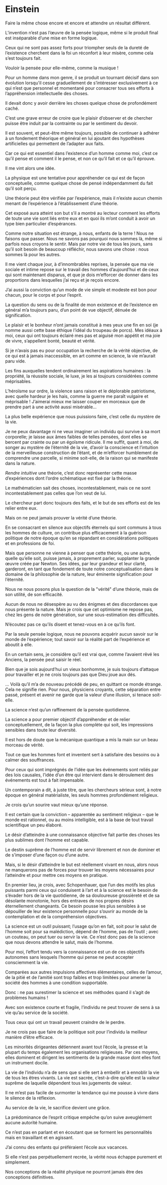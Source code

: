 Einstein
========

Faire la même chose encore et encore et attendre un résultat différent.


L’invention n’est pas l’œuvre de la pensée logique, même si le produit final est
inséparable d’une mise en forme logique.


Ceux qui ne sont pas assez forts pour triompher seuls de la dureté de
l’existence cherchent dans la foi un réconfort à leur misère, comme cela s’est
toujours fait.


Vouloir la pensée pour elle-même, comme la musique !


Pour un homme dans mon genre, il se produit un tournant décisif dans son
évolution lorsqu’il cesse graduellement de s’intéresser exclusivement à ce qui
n’est que personnel et momentané pour consacrer tous ses efforts à
l’appréhension intellectuelle des choses.


Il devait donc y avoir derrière les choses quelque chose de profondément caché.


C’est une grave erreur de croire que le plaisir d’observer et de chercher puisse
être induit par la contrainte ou par le sentiment du devoir.


Il est souvent, et peut-être même toujours, possible de continuer à adhérer à un
fondement théorique et général en lui ajoutant des hypothèses artificielles qui
permettent de l’adapter aux faits.


Car ce qui est essentiel dans l’existence d’un homme comme moi, c’est ce qu’il
pense et comment il le pense, et non ce qu’il fait et ce qu’il éprouve.


Il me vint alors une idée.


La physique est une tentative pour appréhender ce qui est de façon conceptuelle,
comme quelque chose de pensé indépendamment du fait qu’il soit perçu.


Une théorie peut être vérifiée par l’expérience, mais il n’existe aucun chemin
menant de l’expérience à l’établissement d’une théorie.


Cet exposé aura atteint son but s’il a montré au lecteur comment les efforts de
toute une vie sont liés entre eux et en quoi ils m’ont conduit à avoir un type
bien particulier d’espérances.


Comme notre situation est étrange, à nous, enfants de la terre !  Nous ne
faisons que passer.  Nous ne savons pas pourquoi nous sommes là, même si parfois
nous croyons le sentir.  Mais par notre vie de tous les jours, sans qu’il soit
besoin de beaucoup réfléchir, nous savons une chose : nous sommes là pour les
autres.


Il me vient chaque jour, à d’innombrables reprises, la pensée que ma vie sociale
et intime repose sur le travail des hommes d’aujourd’hui et de ceux qui sont
maintenant disparus, et que je dois m’efforcer de donner dans les proportions
dans lesquelles j’ai reçu et je reçois encore.


J’ai aussi la conviction qu’un mode de vie simple et modeste est bon pour
chacun, pour le corps et pour l’esprit.


La question du sens ou de la finalité de mon existence et de l’existence en
général m’a toujours paru, d’un point de vue objectif, dénuée de signification.


Le plaisir et le bonheur n’ont jamais constitué à mes yeux une fin en soi (je
nomme aussi cette base éthique l’idéal du troupeau de porcs).  Mes idéaux à moi,
ceux qui ont toujours éclairé mes pas et aiguisé mon appétit et ma joie de
vivre, s’appellent bonté, beauté et vérité.


Si je n’avais pas eu pour occupation la recherche de la vérité objective, de ce
qui est à jamais inaccessible, en art comme en science, la vie m’aurait paru
vide.


Les fins auxquelles tendent ordinairement les aspirations humaines : la
propriété, la réussite sociale, le luxe, je les ai toujours considérées comme
méprisables.


L’héroïsme sur ordre, la violence sans raison et le déplorable patriotisme, avec
quelle hardeur je les hais, comme la guerre me paraît vulgaire et méprisable !
J’aimerai mieux me laisser couper en morceaux que de prendre part à une activité
aussi misérable…


La plus belle expérience que nous puissions faire, c’est celle du mystère de la
vie.


Je ne peux davantage ni ne veux imaginer un individu qui survive à sa mort
corporelle; je laisse aux âmes faibles de telles pensées, dont elles se bercent
par crainte ou par un égoïsme ridicule.  Il me suffit, quant à moi, de songer au
mystère de l’éternité de la vie, d’avoir la conscience et l’intuition de la
merveilleuse construction de l’étant, et de m’efforcer humblement de comprendre
une parcelle, si minime soit-elle, de la raison qui se manifeste dans la nature.


_Rendre intuitive_ une théorie, c’est donc représenter cette masse d’expériences
dont l’ordre schématique est fixé par la théorie.


Le mathématicien sait des choses, incontestablement, mais ce ne sont
incontestablement pas celles que l’on veut de lui.


Le chercheur part donc toujours des faits, et le but de ses efforts est de les
relier entre eux.


Mais on ne peut jamais prouver la vérité d’une théorie.


En se consacrant en silence aux objectifs éternels qui sont communs à tous les
hommes de culture, on contribue plus efficacement à la guérison politique de
notre époque qu’en se répandant en considérations politiques et en professions
de foi.


Mais que personne ne vienne à penser que cette théorie, ou une autre, quelle
qu’elle soit, puisse jamais, à proprement parler, supplanter la grande œuvre
créée par Newton.  Ses idées, par leur grandeur et leur clarté, garderont, en
tant que fondement de toute notre conceptualisation dans le domaine de la
philosophie de la nature, leur éminente signification pour l’éternité.


Nous ne nous posons plus la question de la "vérité" d’une théorie, mais de son
utilité, de son efficacité.


Aucun de nous ne désespère au vu des énigmes et des discordances que nous
présente la nature.  Mais je crois que cet optimisme ne repose pas, chez les
gens de notre génération, sur une sous-estimation des difficultés.


N’écoutez pas ce qu’ils disent et tenez-vous en à ce qu’ils font.


Par la seule pensée logique, nous ne pouvons acquérir aucun savoir sur le monde
de l’expérience; tout savoir sur la réalité part de l’expérience et aboutit à
elle.


En un certain sens, je considère qu’il est vrai que, comme l’avaient rêvé les
Anciens, la pensée peut saisir le réel.


Bien que je sois aujourd’hui un vieux bonhomme, je suis toujours d’attaque pour
travailler et je ne crois toujours pas que Dieu joue aux dés.


…  Voilà qu’il m’a de nouveau précédé de peu, en quittant ce monde étrange.
Cela ne signifie rien.  Pour nous, physiciens croyants, cette séparation entre
passé, présent et avenir ne garde que la valeur d’une illusion, si tenace
soit-elle.


La science n’est qu’un raffinement de la pensée quotidienne.


La science a pour premier objectif d’appréhender et de relier conceptuellement,
de la façon la plus complète qui soit, les impressions sensibles dans toute leur
diversité.


Il est hors de doute que la mécanique quantique a mis la main sur un beau
morceau de vérité.


Tout ce que les hommes font et inventent sert à satisfaire des besoins ou à
calmer des souffrances.


Pour ceux qui sont imprégnés de l’idée que les événements sont reliés par des
lois causales, l’idée d’un être qui intervient dans le déroulement des
événements est tout à fait impensable.


Un contemporain a dit, à juste titre, que les chercheurs sérieux sont, à notre
époque en général matérialiste, les seuls hommes profondément religieux.


Je crois qu’un sourire vaut mieux qu’une réponse.


Il est certain que la conviction – apparentée au sentiment religieux – que le
monde est rationnel, ou au moins intelligible, est à la base de tout travail
scientifique un peu élaboré.


Le désir d’atteindre à une connaissance objective fait partie des choses les
plus sublimes dont l’homme est capable.


Le destin suprême de l’homme est de servir librement et non de dominer et de
s’imposer d’une façon ou d’une autre.


Mais, si le désir d’atteindre le but est réellement vivant en nous, alors nous
ne manquerons pas de forces pour trouver les moyens nécessaires pour l’atteindre
et pour mettre ces moyens en pratique.


En premier lieu, je crois, avec Schopenhauer, que l’un des motifs les plus
puissants parmi ceux qui conduisent à l’art et à la science est le besoin de
s’évader hors de la vie quotidienne, de sa douloureuse grossièreté et de sa
désolante monotonie, hors des entraves de nos propres désirs éternellement
changeants.  Ce besoin pousse les plus sensibles à se dépouiller de leur
existence personnelle pour s’ouvrir au monde de la contemplation et de la
compréhension objectives.


La science est un outil puissant; l’usage qu’on en fait, soit pour le salut de
l’homme soit pour sa malédiction, dépend de l’homme, pas de l’outil ; avec un
couteau, on peut tuer ou servir la vie.  Ce n’est donc pas de la science que
nous devons attendre le salut, mais de l’homme.


Pour moi, l’effort tendu vers la connaissance est un de ces objectifs autonomes
sans lesquels l’homme qui pense ne peut accepter consciemment la vie.


Comparées aux autres impulsions affectives élémentaires, celles de l’amour, de
la pitié et de l’amitié sont trop faibles et trop limitées pour amener la
société des hommes à une condition supportable.


Donc : ne pas surestimer la science et ses méthodes quand il s’agit de problèmes
humains !


Avec son existence courte et fragile, l’individu ne peut trouver de sens à sa
vie qu’au service de la société.


Tous ceux qui ont un travail peuvent craindre de le perdre.


Je ne crois pas que faire de la politique soit pour l’individu la meilleur
manière d’être efficace.


Les minorités dirigeantes détiennent avant tout l’école, la presse et la plupart
du temps également les organisations religieuses.  Par ces moyens, elles
dominent et dirigent les sentiments de la grande masse dont elles font un
instrument docile.


La vie de l’individu n’a de sens que si elle sert à embellir et à ennoblir la
vie de tous les êtres vivants.  La vie est sacrée, c’est-à-dire qu’elle est la
valeur suprême de laquelle dépendent tous les jugements de valeur.


Il ne m’est pas facile de surmonter la tendance qui me pousse à vivre dans le
silence de la réflexion.


Au service de la vie, le sacrifice devient une grâce.


La prédominance de l’esprit critique empêche qu’on suive aveuglément aucune
autorité humaine.


Ce n’est pas en parlant et en écoutant que se forment les personnalités mais en
travaillant et en agissant.


J’ai connu des enfants qui préféraient l’école aux vacances.


Si elle n’est pas perpétuellement recrée, la vérité nous échappe purement et
simplement.


Nos conceptions de la réalité physique ne pourront jamais être des conceptions
définitives.
